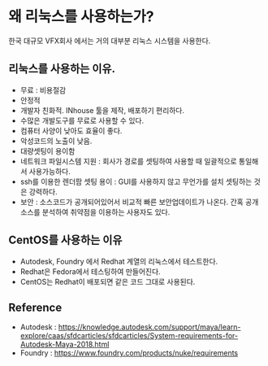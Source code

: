 # 왜 리눅스를 사용하는가?
한국 대규모 VFX회사 에서는 거의 대부분 리눅스 시스템을 사용한다.

## 리눅스를 사용하는 이유.

- 무료 : 비용절감
- 안정적
- 개발자 친화적. INhouse 툴을 제작, 배포하기 편리하다.
- 수많은 개발도구를 무료로 사용할 수 있다.
- 컴퓨터 사양이 낮아도 효율이 좋다.
- 악성코드의 노출이 낮음.
- 대량셋팅이 용이함
- 네트워크 파일시스템 지원 : 회사가 경로를 셋팅하여 사용할 때 일괄적으로 통일해서 사용가능하다.
- ssh를 이용한 렌더팜 셋팅 용이 : GUI를 사용하지 않고 무언가를 설치 셋팅하는 것은 강력하다.
- 보안 : 소스코드가 공개되어있어서 비교적 빠른 보안업데이트가 나온다. 간혹 공개 소스를 분석하여 취약점을 이용하는 사용자도 있다.

## CentOS를 사용하는 이유
- Autodesk, Foundry 에서 Redhat 계열의 리눅스에서 테스트한다.
- Redhat은 Fedora에서 테스팅하여 만들어진다.
- CentOS는 Redhat이 배포되면 같은 코드 그대로 사용된다.

## Reference
- Autodesk : https://knowledge.autodesk.com/support/maya/learn-explore/caas/sfdcarticles/sfdcarticles/System-requirements-for-Autodesk-Maya-2018.html
- Foundry : https://www.foundry.com/products/nuke/requirements